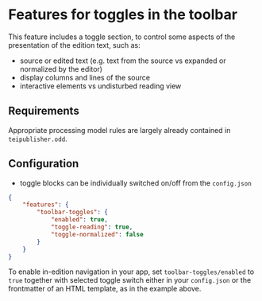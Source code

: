 # Features for toggles in the toolbar

This feature includes a toggle section, to control some aspects of the presentation of the edition text, such as:

* source or edited text (e.g. text from the source vs expanded or normalized by the editor)
* display columns and lines of the source
* interactive elements vs undisturbed reading view

## Requirements

Appropriate processing model rules are largely already contained in `teipublisher.odd`.

## Configuration

* toggle blocks can be individually switched on/off from the `config.json`

```json
{
    "features": {
        "toolbar-toggles": {
            "enabled": true,
            "toggle-reading": true,
            "toggle-normalized": false
        }
    }
}
```

To enable in-edition navigation in your app, set `toolbar-toggles/enabled` to `true` together with selected toggle switch either in your `config.json` or the frontmatter of an HTML template, as in the example above. 